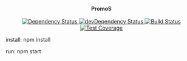 <br />

<div align="center"><strong>PromoS</strong></div>

<br />

<div align="center">
  <!-- Dependency Status -->
  <a href="https://david-dm.org/barbagrigia/PromoS">
    <img src="https://david-dm.org/barbagrigia/PromoS.svg" alt="Dependency Status" />
  </a>
  <!-- devDependency Status -->
  <a href="https://david-dm.org/barbagrigia/PromoS#info=devDependencies">
    <img src="https://david-dm.org/barbagrigia/PromoS/dev-status.svg" alt="devDependency Status" />
  </a>
  <!-- Build Status -->
  <a href="https://travis-ci.org/barbagrigia/PromoS">
    <img src="https://travis-ci.org/barbagrigia/PromoS.svg" alt="Build Status" />
  </a>
  <!-- Test Coverage -->
  <a href="https://coveralls.io/r/barbagrigia/PromoS">
    <img src="https://coveralls.io/repos/github/barbagrigia/PromoS/badge.svg" alt="Test Coverage" />
  </a>
</div>

install:
npm install

run:
npm start
